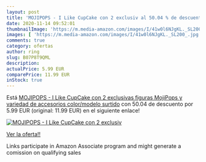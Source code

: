 ```yaml
---
layout: post
title: 'MOJIPOPS - I Like CupCake con 2 exclusiv al 50.04 % de descuento'
date: 2020-11-14 09:52:01
thumbnailImage: 'https://m.media-amazon.com/images/I/41w0l6NJgKL._SL200_.jpg'
images: [ 'https://m.media-amazon.com/images/I/41w0l6NJgKL._SL200_.jpg' ]
comments: true
category: ofertas
author: ring
slug: B07P8T9QML
description:
actualPrice: 5.99 EUR
comparePrice: 11.99 EUR
inStock: true
---
```


Está [MOJIPOPS - I Like CupCake con 2 exclusivas figuras MojiPops y variedad de accesorios   color/modelo surtido](https://www.amazon.es/dp/B07P8T9QML/?tag=tolees-21) con 50.04 de descuento por 5.99 EUR (original: 11.99 EUR) en el siguiente enlace!

[![MOJIPOPS - I Like CupCake con 2 exclusiv](https://m.media-amazon.com/images/I/41w0l6NJgKL._SL200_.jpg)](https://www.amazon.es/dp/B07P8T9QML/?tag=tolees-21)

[Ver la oferta!!](https://www.amazon.es/dp/B07P8T9QML/?tag=tolees-21)

Links participate in Amazon Associate program and might generate a comission on qualifying sales


